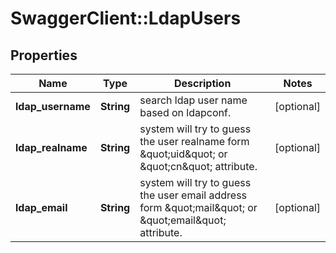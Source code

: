 # SwaggerClient::LdapUsers

## Properties
Name | Type | Description | Notes
------------ | ------------- | ------------- | -------------
**ldap_username** | **String** | search ldap user name based on ldapconf. | [optional] 
**ldap_realname** | **String** | system will try to guess the user realname form \&quot;uid\&quot; or \&quot;cn\&quot; attribute. | [optional] 
**ldap_email** | **String** | system will try to guess the user email address form \&quot;mail\&quot; or \&quot;email\&quot; attribute. | [optional] 


